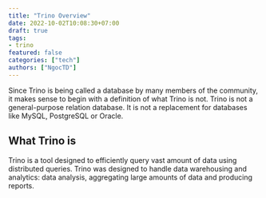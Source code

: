 ```yaml
---
title: "Trino Overview"
date: 2022-10-02T10:08:30+07:00
draft: true
tags:
- trino
featured: false
categories: ["tech"]
authors: ["NgocTD"]
---
```


Since Trino is being called a database by many members of the community, it makes sense to begin with a definition of what Trino is not. Trino is not a general-purpose relation database. It is not a replacement for databases like MySQL, PostgreSQL or Oracle. 

## What Trino is

Trino is a tool designed to efficiently query vast amount of data using distributed queries. Trino was designed to handle data warehousing and analytics: data analysis, aggregating large amounts of data and producing reports.


